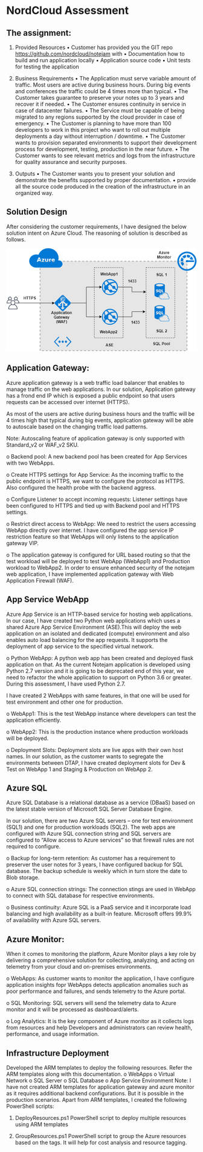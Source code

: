 # NordCloud Assessment

## The assignment:
1)	Provided Resources
    •	Customer has provided you the GIT repo https://github.com/nordcloud/notejam with
    •	Documentation how to build and run application locally
    •	Application source code
    •	Unit tests for testing the application

2)	Business Requirements
    •	The Application must serve variable amount of traffic. Most users are active during business hours. During big events and conferences the traffic could be 4 times more than typical.
    •	The Customer takes guarantee to preserve your notes up to 3 years and recover it if needed.
    •	The Customer ensures continuity in service in case of datacenter failures.
    •	The Service must be capable of being migrated to any regions supported by the cloud provider in case of emergency.
    •	The Customer is planning to have more than 100 developers to work in this project who want to roll out multiple deployments a day without interruption / downtime.
    •	The Customer wants to provision separated environments to support their development process for development, testing, production in the near future.
    •	The Customer wants to see relevant metrics and logs from the infrastructure for quality assurance and security purposes.

3)	Outputs
    •	The Customer wants you to present your solution and demonstrate the benefits supported by proper documentation.
    •	provide all the source code produced in the creation of the infrastructure in an organized way.

## Solution Design
After considering the customer requirements, I have designed the below solution intent on Azure Cloud. The reasoning of solution is described as follows.

![Screenshot](/images/nordcloud-solution-design.png)

## Application Gateway:

Azure application gateway is a web traffic load balancer that enables to manage traffic on the web applications. In our solution, Application gateway has a frond end IP which is exposed a public endpoint so that users requests can be accessed over internet (HTTPS).

As most of the users are active during business hours and the traffic will be 4 times high that typical during big events, application gateway will be able to autoscale based on the changing traffic load patterns.

Note: Autoscaling feature of application gateway is only supported with Standard_v2 or WAF_v2 SKU.

o	Backend pool:
A new backend pool has been created for App Services with two WebApps.

o	Create HTTPS settings for App Service:
As the incoming traffic to the public endpoint is HTTPS, we want to configure the protocol as HTTPS. Also configured the health probe with the backend aggress.

o	Configure Listener to accept incoming requests:
Listener settings have been configured to HTTPS and tied up with Backend pool and HTTPS settings.

o	Restrict direct access to WebApp:
We need to restrict the users accessing WebApp directly over internet. I have configured the app service IP restriction feature so that WebApps will only listens to the application gateway VIP. 

o	The application gateway is configured for URL based routing so that the test workload will be deployed to test WebApp (WebApp1) and Production workload to WebApp2.
In order to ensure enhanced security of the notejam web application, I have implemented application gateway with Web Application Firewall (WAF). 

## App Service WebApp

Azure App Service is an HTTP-based service for hosting web applications. In our case, I have created two Python web applications which uses a shared Azure App Service Environment (ASE).This will deploy the web application on an isolated and dedicated (compute) environment and also enables auto load balancing for the app requests. It supports the deployment of app service to the specified virtual network.

o	Python WebApp:
A python web app has been created and deployed flask application on that. As the current Notejam application is developed using Python 2.7 version and it is going to be deprecated end of this year, we need to refactor the whole application to support on Python 3.6 or greater. During this assessment, I have used Python 2.7.


I have created 2 WebApps with same features, in that one will be used for test environment and other one for production.

o	WebApp1:
This is the test WebApp instance where developers can test the application efficiently. 

o	WebApp2:
This is the production instance where production workloads will be deployed.

o	Deployment Slots:
Deployment slots are live apps with their own host names. In our solution, as the customer wants to segregate the environments between DTAP, I have created deployment slots for Dev & Test on WebApp 1 and Staging & Production on WebApp 2.

## Azure SQL

Azure SQL Database is a relational database as a service (DBaaS) based on the latest stable version of Microsoft SQL Server Database Engine.

In our solution, there are two Azure SQL servers – one for test environment (SQL1) and one for production workloads (SQL2). The web apps are configured with Azure SQL connection string and SQL servers are configured to “Allow access to Azure services” so that firewall rules are not required to configure.

o	Backup for long-term retention:
As customer has a requirement to preserver the user notes for 3 years, I have configured backup for SQL database. The backup schedule is weekly which in turn store the date to Blob storage.

o	Azure SQL connection strings:
The connection stings are used in WebApp to connect with SQL database for respective environments.

o	Business continuity:
Azure SQL is a PaaS service and it incorporate load balancing and high availability as a built-in feature. Microsoft offers 99.9% of availability with Azure SQL servers.

## Azure Monitor:

When it comes to monitoring the platform, Azure Monitor plays a key role by delivering a comprehensive solution for collecting, analyzing, and acting on telemetry from your cloud and on-premises environments.

o	WebApps:
As customer wants to monitor the application, I have configure application insights fopr WebApps detects application anomalies such as poor performance and failures, and sends telemetry to the Azure portal.

o	SQL Monitoring:
SQL servers will send the telemetry data to Azure monitor and it will be processed as dashboard/alerts.

o	Log Analytics:
It is the key component of Azure monitor as it collects logs from resources and help Developers and administrators can review health, performance, and usage information.

## Infrastructure Deployment

Developed the ARM templates to deploy the following resources. Refer the ARM templates along with this documentation.
o	WebApps
o	Virtual Network
o	SQL Server
o	SQL Database
o	App Service Environment
Note: I have not created ARM templates for application gateway and azure monitor as it requires additional backend configurations. But it is possible in the production scenarios. 
Apart from ARM templates, I created the following PowerShell scripts:

1)	DeployResources.ps1
PowerShell script to deploy multiple resources using ARM templates

2)	GroupResources.ps1
PowerShell script to group the Azure resources based on the tags. It will help for cost analysis and resource tagging.
